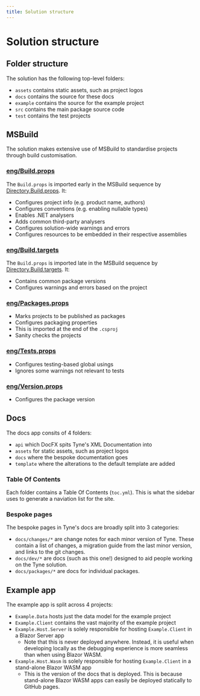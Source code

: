```yaml
---
title: Solution structure
---
```


# Solution structure

## Folder structure

The solution has the following top-level folders:
- `assets` contains static assets, such as project logos
- `docs` contains the source for these docs
- `example` contains the source for the example project
- `src` contains the main package source code
- `test` contains the test projects

## MSBuild

The solution makes extensive use of MSBuild to standardise projects through build customisation.

### [eng/Build.props](gitfile://eng/Build.props)
The `Build.props` is imported early in the MSBuild sequence by [Directory.Build.props](gitfile://Directory.Build.props). It:
- Configures project info (e.g. product name, authors)
- Configures conventions (e.g. enabling nullable types)
- Enables .NET analysers
- Adds common third-party analysers
- Configures solution-wide warnings and errors
- Configures resources to be embedded in their respective assemblies

### [eng/Build.targets](gitfile://eng/Build.targets)
The `Build.props` is imported late in the MSBuild sequence by [Directory.Build.targets](gitfile://Directory.Build.targets). It:
- Contains common package versions
- Configures warnings and errors based on the project

### [eng/Packages.props](gitfile://eng/Packages.props)
- Marks projects to be published as packages
- Configures packaging properties
- This is imported at the end of the `.csproj`
- Sanity checks the projects

### [eng/Tests.props](gitfile://eng/Tests.props)
- Configures testing-based global usings
- Ignores some warnings not relevant to tests

### [eng/Version.props](gitfile://eng/Version.props)
- Configures the package version

## Docs
The docs app consits of 4 folders:
- `api` which DocFX spits Tyne's XML Documentation into
- `assets` for static assets, such as project logos
- `docs` where the bespoke documentation goes
- `template` where the alterations to the default template are added

### Table Of Contents
Each folder contains a Table Of Contents (`toc.yml`). This is what the sidebar uses to generate a naviation list for the site.

### Bespoke pages
The bespoke pages in Tyne's docs are broadly split into 3 categories:
- `docs/changes/*` are change notes for each minor version of Tyne. These contain a list of changes, a migration guide from the last minor version, and links to the git changes.
- `docs/dev/*` are docs (such as this one!) designed to aid people working on the Tyne solution.
- `docs/packages/*` are docs for individual packages.

## Example app
The example app is split across 4 projects:
- `Example.Data` hosts just the data model for the example project
- `Example.Client` contains the vast majority of the example project
- `Example.Host.Server` is solely responsible for hosting `Example.Client` in a Blazor Server app
    - Note that this is never deployed anywhere. Instead, it is useful when developing locally as the debugging experience is more seamless than when using Blazor WASM.
- `Example.Host.Wasm` is solely responsible for hosting `Example.Client` in a stand-alone Blazor WASM app
    - This is the version of the docs that is deployed. This is because stand-alone Blazor WASM apps can easily be deployed statically to GitHub pages.
